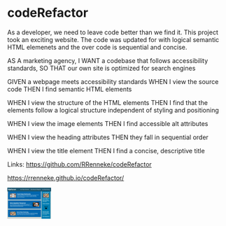 # codeRefactor

As a developer, we need to leave code better than we find it. This project took an exciting website. The code was updated for with logical semantic HTML elemenets and the over code is sequential and concise. 

AS A marketing agency, I WANT a codebase that follows accessibility standards, SO THAT our own site is optimized for search engines


GIVEN a webpage meets accessibility standards
WHEN I view the source code
THEN I find semantic HTML elements

WHEN I view the structure of the HTML elements
THEN I find that the elements follow a logical structure independent of styling and positioning

WHEN I view the image elements
THEN I find accessible alt attributes

WHEN I view the heading attributes
THEN they fall in sequential order

WHEN I view the title element
THEN I find a concise, descriptive title


Links: 
https://github.com/RRenneke/codeRefactor

https://rrenneke.github.io/codeRefactor/


<img src="Images/HoriseonComputerScreenShot.png" alt="Website sreen shot for a computer user" width="100">
<img src="Images/HoriseonCellPhoneScreenShot.png" alt="Website sreen shot for a cell phone user" width="100>
